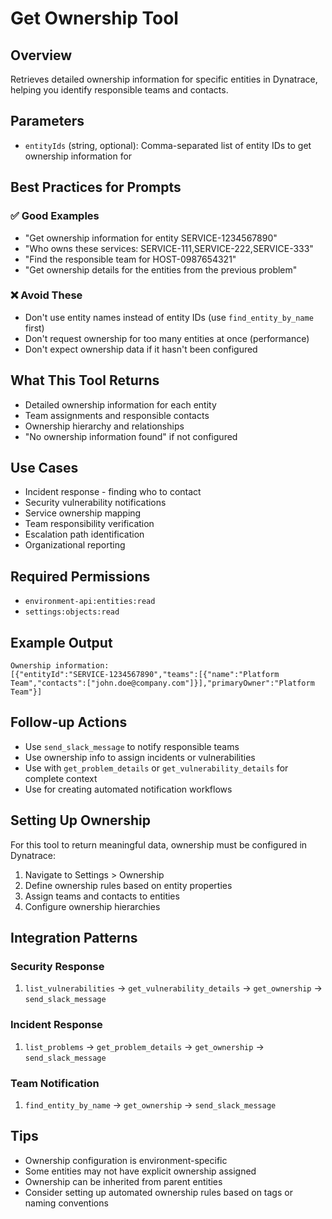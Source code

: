 # Get Ownership Tool

## Overview

Retrieves detailed ownership information for specific entities in Dynatrace, helping you identify responsible teams and contacts.

## Parameters

- `entityIds` (string, optional): Comma-separated list of entity IDs to get ownership information for

## Best Practices for Prompts

### ✅ Good Examples

- "Get ownership information for entity SERVICE-1234567890"
- "Who owns these services: SERVICE-111,SERVICE-222,SERVICE-333"
- "Find the responsible team for HOST-0987654321"
- "Get ownership details for the entities from the previous problem"

### ❌ Avoid These

- Don't use entity names instead of entity IDs (use `find_entity_by_name` first)
- Don't request ownership for too many entities at once (performance)
- Don't expect ownership data if it hasn't been configured

## What This Tool Returns

- Detailed ownership information for each entity
- Team assignments and responsible contacts
- Ownership hierarchy and relationships
- "No ownership information found" if not configured

## Use Cases

- Incident response - finding who to contact
- Security vulnerability notifications
- Service ownership mapping
- Team responsibility verification
- Escalation path identification
- Organizational reporting

## Required Permissions

- `environment-api:entities:read`
- `settings:objects:read`

## Example Output

```text
Ownership information:
[{"entityId":"SERVICE-1234567890","teams":[{"name":"Platform Team","contacts":["john.doe@company.com"]}],"primaryOwner":"Platform Team"}]
```

## Follow-up Actions

- Use `send_slack_message` to notify responsible teams
- Use ownership info to assign incidents or vulnerabilities
- Use with `get_problem_details` or `get_vulnerability_details` for complete context
- Use for creating automated notification workflows

## Setting Up Ownership

For this tool to return meaningful data, ownership must be configured in Dynatrace:

1. Navigate to Settings > Ownership
2. Define ownership rules based on entity properties
3. Assign teams and contacts to entities
4. Configure ownership hierarchies

## Integration Patterns

### Security Response
1. `list_vulnerabilities` → `get_vulnerability_details` → `get_ownership` → `send_slack_message`

### Incident Response
1. `list_problems` → `get_problem_details` → `get_ownership` → `send_slack_message`

### Team Notification
1. `find_entity_by_name` → `get_ownership` → `send_slack_message`

## Tips

- Ownership configuration is environment-specific
- Some entities may not have explicit ownership assigned
- Ownership can be inherited from parent entities
- Consider setting up automated ownership rules based on tags or naming conventions
